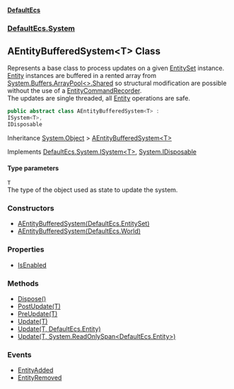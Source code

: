 #### [DefaultEcs](./index.md 'index')
### [DefaultEcs.System](./DefaultEcs-System.md 'DefaultEcs.System')
## AEntityBufferedSystem&lt;T&gt; Class
Represents a base class to process updates on a given [EntitySet](./DefaultEcs-EntitySet.md 'DefaultEcs.EntitySet') instance.  
[Entity](./DefaultEcs-Entity.md 'DefaultEcs.Entity') instances are buffered in a rented array from [System.Buffers.ArrayPool&lt;&gt;.Shared](https://docs.microsoft.com/en-us/dotnet/api/System.Buffers.ArrayPool-1.Shared 'System.Buffers.ArrayPool`1.Shared') so structural modification are possible without the use of a [EntityCommandRecorder](./DefaultEcs-Command-EntityCommandRecorder.md 'DefaultEcs.Command.EntityCommandRecorder').  
The updates are single threaded, all [Entity](./DefaultEcs-Entity.md 'DefaultEcs.Entity') operations are safe.  
```csharp
public abstract class AEntityBufferedSystem<T> :
ISystem<T>,
IDisposable
```
Inheritance [System.Object](https://docs.microsoft.com/en-us/dotnet/api/System.Object 'System.Object') &gt; [AEntityBufferedSystem&lt;T&gt;](./DefaultEcs-System-AEntityBufferedSystem-T-.md 'DefaultEcs.System.AEntityBufferedSystem&lt;T&gt;')  

Implements [DefaultEcs.System.ISystem&lt;](./DefaultEcs-System-ISystem-T-.md 'DefaultEcs.System.ISystem&lt;T&gt;')[T](#DefaultEcs-System-AEntityBufferedSystem-T--T 'DefaultEcs.System.AEntityBufferedSystem&lt;T&gt;.T')[&gt;](./DefaultEcs-System-ISystem-T-.md 'DefaultEcs.System.ISystem&lt;T&gt;'), [System.IDisposable](https://docs.microsoft.com/en-us/dotnet/api/System.IDisposable 'System.IDisposable')  
#### Type parameters
<a name='DefaultEcs-System-AEntityBufferedSystem-T--T'></a>
`T`  
The type of the object used as state to update the system.  
  
### Constructors
- [AEntityBufferedSystem(DefaultEcs.EntitySet)](./DefaultEcs-System-AEntityBufferedSystem-T--AEntityBufferedSystem(DefaultEcs-EntitySet).md 'DefaultEcs.System.AEntityBufferedSystem&lt;T&gt;.AEntityBufferedSystem(DefaultEcs.EntitySet)')
- [AEntityBufferedSystem(DefaultEcs.World)](./DefaultEcs-System-AEntityBufferedSystem-T--AEntityBufferedSystem(DefaultEcs-World).md 'DefaultEcs.System.AEntityBufferedSystem&lt;T&gt;.AEntityBufferedSystem(DefaultEcs.World)')
### Properties
- [IsEnabled](./DefaultEcs-System-AEntityBufferedSystem-T--IsEnabled.md 'DefaultEcs.System.AEntityBufferedSystem&lt;T&gt;.IsEnabled')
### Methods
- [Dispose()](./DefaultEcs-System-AEntityBufferedSystem-T--Dispose().md 'DefaultEcs.System.AEntityBufferedSystem&lt;T&gt;.Dispose()')
- [PostUpdate(T)](./DefaultEcs-System-AEntityBufferedSystem-T--PostUpdate(T).md 'DefaultEcs.System.AEntityBufferedSystem&lt;T&gt;.PostUpdate(T)')
- [PreUpdate(T)](./DefaultEcs-System-AEntityBufferedSystem-T--PreUpdate(T).md 'DefaultEcs.System.AEntityBufferedSystem&lt;T&gt;.PreUpdate(T)')
- [Update(T)](./DefaultEcs-System-AEntityBufferedSystem-T--Update(T).md 'DefaultEcs.System.AEntityBufferedSystem&lt;T&gt;.Update(T)')
- [Update(T, DefaultEcs.Entity)](./DefaultEcs-System-AEntityBufferedSystem-T--Update(T_DefaultEcs-Entity).md 'DefaultEcs.System.AEntityBufferedSystem&lt;T&gt;.Update(T, DefaultEcs.Entity)')
- [Update(T, System.ReadOnlySpan&lt;DefaultEcs.Entity&gt;)](./DefaultEcs-System-AEntityBufferedSystem-T--Update(T_System-ReadOnlySpan-DefaultEcs-Entity-).md 'DefaultEcs.System.AEntityBufferedSystem&lt;T&gt;.Update(T, System.ReadOnlySpan&lt;DefaultEcs.Entity&gt;)')
### Events
- [EntityAdded](./DefaultEcs-System-AEntityBufferedSystem-T--EntityAdded.md 'DefaultEcs.System.AEntityBufferedSystem&lt;T&gt;.EntityAdded')
- [EntityRemoved](./DefaultEcs-System-AEntityBufferedSystem-T--EntityRemoved.md 'DefaultEcs.System.AEntityBufferedSystem&lt;T&gt;.EntityRemoved')
